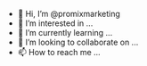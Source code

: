 - 👋 Hi, I’m @promixmarketing
- 👀 I’m interested in ...
- 🌱 I’m currently learning ...
- 💞️ I’m looking to collaborate on ...
- 📫 How to reach me ...

<!---
promixmarketing/promixmarketing is a ✨ special ✨ repository because its `README.md` (this file) appears on your GitHub profile.
You can click the Preview link to take a look at your changes.
--->
